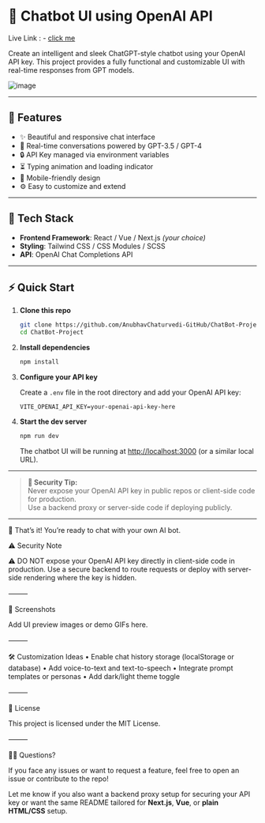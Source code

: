# 💬 Chatbot UI using OpenAI API

Live Link : - [click me](https://melodious-pastelito-518737.netlify.app/) 

Create an intelligent and sleek ChatGPT-style chatbot using your OpenAI API key. This project provides a fully functional and customizable UI with real-time responses from GPT models.

![image](https://github.com/user-attachments/assets/755b4830-5bac-42de-a98e-bbaa6742ec0e)

---

## 🚀 Features

- ✨ Beautiful and responsive chat interface  
- 🤖 Real-time conversations powered by GPT-3.5 / GPT-4  
- 🔒 API Key managed via environment variables  
- ⏳ Typing animation and loading indicator  
- 📱 Mobile-friendly design  
- ⚙️ Easy to customize and extend  

---

## 🧰 Tech Stack

- **Frontend Framework**: React / Vue / Next.js *(your choice)*  
- **Styling**: Tailwind CSS / CSS Modules / SCSS  
- **API**: OpenAI Chat Completions API  

---

## ⚡️ Quick Start

1. **Clone this repo**

    ```bash
    git clone https://github.com/AnubhavChaturvedi-GitHub/ChatBot-Project.git
    cd ChatBot-Project
    ```

2. **Install dependencies**

    ```bash
    npm install
    ```

3. **Configure your API key**

    Create a `.env` file in the root directory and add your OpenAI API key:

    ```env
    VITE_OPENAI_API_KEY=your-openai-api-key-here
    ```

4. **Start the dev server**

    ```bash
    npm run dev
    ```

    The chatbot UI will be running at [http://localhost:3000](http://localhost:3000) (or a similar local URL).

---

> **🚨 Security Tip:**  
> Never expose your OpenAI API key in public repos or client-side code for production.  
> Use a backend proxy or server-side code if deploying publicly.

---

🎉 That’s it! You’re ready to chat with your own AI bot.

⚠️ Security Note

⚠️ DO NOT expose your OpenAI API key directly in client-side code in production.
Use a secure backend to route requests or deploy with server-side rendering where the key is hidden.

⸻

📸 Screenshots

Add UI preview images or demo GIFs here.

⸻

🛠️ Customization Ideas
	•	Enable chat history storage (localStorage or database)
	•	Add voice-to-text and text-to-speech
	•	Integrate prompt templates or personas
	•	Add dark/light theme toggle

⸻

📄 License

This project is licensed under the MIT License.

⸻

🙋‍♂️ Questions?

If you face any issues or want to request a feature, feel free to open an issue or contribute to the repo!

Let me know if you also want a backend proxy setup for securing your API key or want the same README tailored for **Next.js**, **Vue**, or **plain HTML/CSS** setup.
